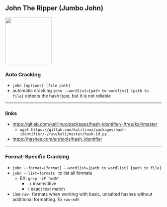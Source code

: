 ## John The Ripper (Jumbo John)
<img src="https://github.com/user-attachments/assets/d534db48-5b92-4d08-b5da-e120e95c0e6a" width="150"/>

### Auto Cracking
- `john [options] [file path]`
- automatic cracking `john --wordlist=[path to wordlist] [path to file]` detects the hash type, but it is not reliable
___
### links
- https://gitlab.com/kalilinux/packages/hash-identifier/-/tree/kali/master
  - `wget https://gitlab.com/kalilinux/packages/hash-identifier/-/raw/kali/master/hash-id.py`
- https://hashes.com/en/tools/hash_identifier
___
### Format-Specific Cracking
- `john --format=[format] --wordlist=[path to wordlist] [path to file]`
- `john --list=formats ` to list all formats
  - EX: `grep -iF "md5"`
    - `-i` insenstitive
    - `F` exact text match
- Use `raw-` formats when working with basic, unsalted hashes without additional formatting. Ex `raw-md5`
